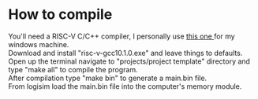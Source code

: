 # How to compile

You'll need a RISC-V C/C++ compiler, I personally use <a href="https://gnutoolchains.com/risc-v/"> this one </a> for my windows machine. <br />
Download and install "risc-v-gcc10.1.0.exe" and leave things to defaults. <br />
Open up the terminal navigate to "projects/project template" directory and type "make all" to compile the program.  <br />
After compilation type "make bin" to generate a main.bin file. <br />
From logisim load the main.bin file into the computer's memory module.
